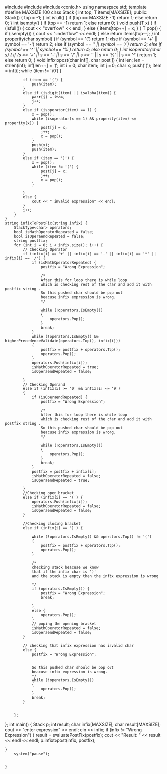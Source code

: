 #include <iostream>
#include<string>
#include<conio.h>
using namespace std;
template<class T>
#define MAXSIZE 100
class Stack {
	int top;
	T items[MAXSIZE];
public:
	Stack() { top = -1; }
	int isfull() {
		if (top == MAXSIZE - 1)
			return 1;
		else
			return 0;
	}
	int isempty() {
		if (top == -1)
			return 1;
		else
			return 0;
	}
	void push(T x) {
		if (isfull()) {
			cout << "overflow" << endl;
		}
		else {
			items[top++] = x;
		}
	}
	T pop() {
		if (isempty()) {
			cout << "underflow" << endl;
		}
		else
			return items[top--];
	}
	int properity(char symbol) {
		if (symbol == '(')
			return 1;
		else if (symbol == '+' || symbol == '-')
			return 2;
		else if (symbol == '*' || symbol == '/')
			return 3;
		else if (symbol == '^' || symbol == '%')
			return 4;
		else
			return 0;
	}
	int isoperator(char s) {
		if (s == '+' || s == '-' || s == '/' || s == '*' || s == '%' || s == '^')
			return 1;
		else
			return 0;
	}
	void infixtopost(char inf[], char post[]) {
		int len;
		len = strlen(inf);
		inf[len++] = ')';
		int i = 0;
		char item;
		int j = 0;
		char x;
		push('(');
		item = inf[i];
		while (item != '\0') {

			if (item == '(') {
				push(item);
			}
			else if (isdigit(item) || isalpha(item)) {
				post[j] = item;
				j++;
			}
			else if (isoperator(item) == 1) {
				x = pop();
				while (isoperator(x == 1) && properity(item) <= properity(x)) {
					post[j] = x;
					j++;
					x = pop();
				}
				push(x);
				push(item);
			}
			else if (item == ')') {
				x = pop();
				while (item != '(') {
					post[j] = x;
					j++;
					x = pop();
				}

			}
			else {
				cout << " invalid expression" << endl;
			}
			i++;
		}
	}
	string infixToPostFix(string infix) {
		StackType<char> operators;
		bool isMathOperatorRepeated = false;
		bool isOperaendRepeated = false;
		string postfix;
		for (int i = 0; i < infix.size(); i++) {
			// Checking Operator
			if (infix[i] == '+' || infix[i] == '-' || infix[i] == '*' || infix[i] == '/') {
				if (isMathOperatorRepeated) {
					postfix = "Wrong Expression";

					/*
					After this for loop there is while loop
					which is checking rest of the char and add it with postfix string .
					So this pushed char should be pop out
					beacuse infix expression is wrong.
					*/

					while (!operators.IsEmpty())
					{
						operators.Pop();
					}
					break;
				}
				while (!operators.IsEmpty() && higherPrecedenceValidate(operators.Top(), infix[i]))
				{
					postfix = postfix + operators.Top();
					operators.Pop();
				}
				operators.Push(infix[i]);
				isMathOperatorRepeated = true;
				isOperaendRepeated = false;

			}
			// Checking Operand
			else if (infix[i] >= '0' && infix[i] <= '9')
			{
				if (isOperaendRepeated) {
					postfix = "Wrong Expression";

					/*
					After this for loop there is while loop
					which is checking rest of the char and add it with postfix string .
					So this pushed char should be pop out
					beacuse infix expression is wrong.
					*/

					while (!operators.IsEmpty())
					{
						operators.Pop();
					}
					break;
				}
				postfix = postfix + infix[i];
				isMathOperatorRepeated = false;
				isOperaendRepeated = true;

			}
			//Checking open bracket
			else if (infix[i] == '(') {
				operators.Push(infix[i]);
				isMathOperatorRepeated = false;
				isOperaendRepeated = false;
			}

			//Checking closing bracket
			else if (infix[i] == ')') {

				while (!operators.IsEmpty() && operators.Top() != '(')
				{
					postfix = postfix + operators.Top();
					operators.Pop();
				}

				/*
				checking stack beacuse we know
				that if the infix char is ')'
				and the stack is empty then the infix expression is wrong

				*/
				if (operators.IsEmpty()) {
					postfix = "Wrong Expression";
					break;

				}
				else {
					operators.Pop();
				}
				// poping the opening bracket
				isMathOperatorRepeated = false;
				isOperaendRepeated = false;
			}

			// checking that infix expression has invalid char
			else {
				postfix = "Wrong Expression";

				
				So this pushed char should be pop out
				beacuse infix expression is wrong.
				*/
				while (!operators.IsEmpty())
				{
					operators.Pop();
				}
				break;
			}


		};
};
int main() {
	Stack <char> p;
	int result;
	char infix[MAXSIZE];
	char result[MAXSIZE];
	cout << "enter expression" << endl;
	cin >> infix;
	if (infix != "Wrong Expression") {
		result = evaluatePostFix(postfix);
		cout << "Result: " << result << endl << endl;
		p.infixtopost(infix, postfix);

	}
		system("pause");


	}
